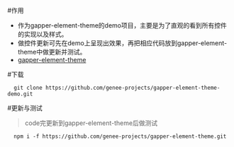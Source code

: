 #作用
- 作为gapper-element-theme的demo项目，主要是为了直观的看到所有控件的实现以及样式。
- 做控件更新可先在demo上呈现出效果，再把相应代码放到gapper-element-theme中做更新并测试。
- [gapper-element-theme](https://github.com/genee-projects/gapper-element-theme)

#下载
```shell
  git clone https://github.com/genee-projects/gapper-element-theme-demo.git
```

#更新与测试
> code完更新到gapper-element-theme后做测试
```shell
  npm i -f https://github.com/genee-projects/gapper-element-theme.git
```